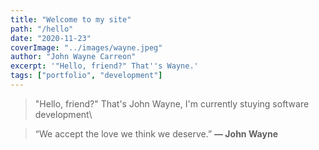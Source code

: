 ```yaml
---
title: "Welcome to my site"
path: "/hello"
date: "2020-11-23"
coverImage: "../images/wayne.jpeg"
author: "John Wayne Carreon"
excerpt: '"Hello, friend?" That''s Wayne.'
tags: ["portfolio", "development"]
---
```


> "Hello, friend?" That's John Wayne, I'm currently stuying software development\

>“We accept the love we think we deserve.”
> **— John Wayne**
